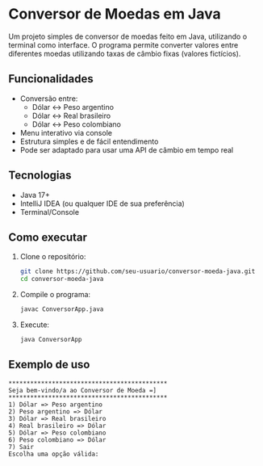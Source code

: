 # Conversor de Moedas em Java

Um projeto simples de conversor de moedas feito em Java, utilizando o terminal como interface. O programa permite converter valores entre diferentes moedas utilizando taxas de câmbio fixas (valores fictícios).

##  Funcionalidades

- Conversão entre:
  - Dólar ↔ Peso argentino
  - Dólar ↔ Real brasileiro
  - Dólar ↔ Peso colombiano
- Menu interativo via console
- Estrutura simples e de fácil entendimento
- Pode ser adaptado para usar uma API de câmbio em tempo real

## Tecnologias

- Java 17+
- IntelliJ IDEA (ou qualquer IDE de sua preferência)
- Terminal/Console

##  Como executar

1. Clone o repositório:
   ```bash
   git clone https://github.com/seu-usuario/conversor-moeda-java.git
   cd conversor-moeda-java
   ```

2. Compile o programa:
   ```bash
   javac ConversorApp.java
   ```

3. Execute:
   ```bash
   java ConversorApp
   ```

## Exemplo de uso

```
********************************************
Seja bem-vindo/a ao Conversor de Moeda =]
********************************************
1) Dólar => Peso argentino
2) Peso argentino => Dólar
3) Dólar => Real brasileiro
4) Real brasileiro => Dólar
5) Dólar => Peso colombiano
6) Peso colombiano => Dólar
7) Sair
Escolha uma opção válida:
```


